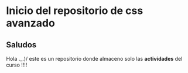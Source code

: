 # Inicio del repositorio de css avanzado

## Saludos

Hola ._.)/ este es un repositorio donde almaceno solo las **actividades** del curso !!!!